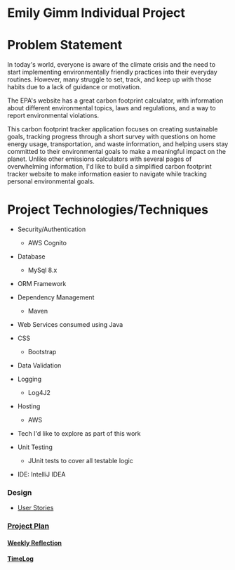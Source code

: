 # Emily Gimm Individual Project
# Problem Statement

In today's world, everyone is aware of the climate crisis and the need to start implementing environmentally friendly practices into their everyday routines. However, many struggle to set, track, and keep up with those habits due to a lack of guidance or motivation.



The EPA's website has a great carbon footprint calculator, with information about different environmental topics, laws and regulations, and a way to report environmental violations.

This carbon footprint tracker application focuses on creating sustainable goals, tracking progress through a short survey with questions on home energy usage, transportation, and waste information, and helping users stay committed to their environmental goals to make a meaningful impact on the planet. Unlike other emissions calculators with several pages of overwhelming information, I'd like to build a simplified carbon footprint tracker website to make information easier to navigate while tracking personal environmental goals.


# Project Technologies/Techniques
* Security/Authentication
  * AWS Cognito
* Database
  * MySql 8.x
* ORM Framework

* Dependency Management
  * Maven
* Web Services consumed using Java

* CSS
  * Bootstrap
* Data Validation

* Logging
    * Log4J2
* Hosting
  * AWS
* Tech I'd like to explore as part of this work
  
* Unit Testing
    * JUnit tests to cover all testable logic
* IDE: IntelliJ IDEA

### Design

* [User Stories](DesignDocuments/userStories.md)

### [Project Plan](ProjectPlan.md)

#### [Weekly Reflection](WeeklyReflection.md)
#### [TimeLog](TimeLog.md)



